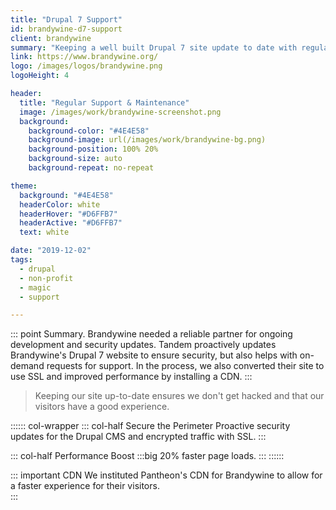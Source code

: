 ```yaml
---
title: "Drupal 7 Support"
id: brandywine-d7-support
client: brandywine
summary: "Keeping a well built Drupal 7 site update to date with regular support and maintenance."
link: https://www.brandywine.org/
logo: /images/logos/brandywine.png
logoHeight: 4

header:
  title: "Regular Support & Maintenance"
  image: /images/work/brandywine-screenshot.png
  background:
    background-color: "#4E4E58"
    background-image: url(/images/work/brandywine-bg.png)
    background-position: 100% 20%
    background-size: auto
    background-repeat: no-repeat

theme:
  background: "#4E4E58"
  headerColor: white
  headerHover: "#D6FFB7"
  headerActive: "#D6FFB7"
  text: white

date: "2019-12-02"
tags:
  - drupal
  - non-profit
  - magic
  - support

---
```


::: point Summary.
Brandywine needed a reliable partner for ongoing development and security updates. Tandem proactively updates Brandywine's Drupal 7 website to ensure security, but also helps with on-demand requests for support.  In the process, we also converted their site to use SSL and improved performance by installing a CDN.
:::

> Keeping our site up-to-date ensures we don't get hacked and that our visitors have a good experience.

:::::: col-wrapper
::: col-half Secure the Perimeter
Proactive security updates for the Drupal CMS and encrypted traffic with SSL.
:::

::: col-half Performance Boost
:::big
20% faster page loads.
:::
::::::

::: important CDN
We instituted Pantheon's CDN for Brandywine to allow for a faster experience for their visitors.   
:::
